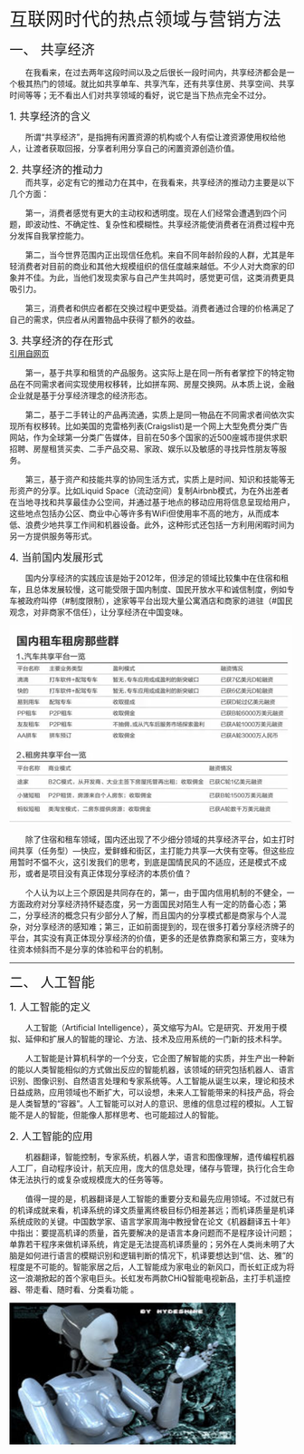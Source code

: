 <font size="6"> 互联网时代的热点领域与营销方法 </font><br />

<font size="5">一、 共享经济 </font><br />

&emsp;&emsp;在我看来，在过去两年这段时间以及之后很长一段时间内，共享经济都会是一个极其热门的领域。就比如共享单车、共享汽车，还有共享住房、共享空间、共享时间等等；无不看出人们对共享领域的看好，说它是当下热点完全不过分。

<font size="4">1. 共享经济的含义</font><br />

&emsp;&emsp;所谓“共享经济”，是指拥有闲置资源的机构或个人有偿让渡资源使用权给他人，让渡者获取回报，分享者利用分享自己的闲置资源创造价值。

<font size="4">2. 共享经济的推动力</font><br />
&emsp;&emsp;而共享，必定有它的推动力在其中，在我看来，共享经济的推动力主要是以下几个方面：

&emsp;&emsp;第一，消费者感觉有更大的主动权和透明度。现在人们经常会遭遇到四个问题，即波动性、不确定性、复杂性和模糊性。共享经济能使消费者在消费过程中充分发挥自我掌控能力。

&emsp;&emsp;第二，当今世界范围内正出现信任危机。来自不同年龄阶段的人群，尤其是年轻消费者对目前的商业和其他大规模组织的信任度越来越低。不少人对大商家的印象并不佳。为此，当他们发现卖家与自己产生共鸣时，感觉更可信，这类消费更具吸引力。

&emsp;&emsp;第三，消费者和供应者都在交换过程中更受益。消费者通过合理的价格满足了自己的需求，供应者从闲置物品中获得了额外的收益。

<font size="4">3. 共享经济的存在形式</font><br />
[引用自网页](https://wiki.mbalib.com/wiki/%E5%85%B1%E4%BA%AB%E7%BB%8F%E6%B5%8E)

&emsp;&emsp;第一，基于共享和租赁的产品服务。这实际上是在同一所有者掌控下的特定物品在不同需求者间实现使用权移转，比如拼车网、房屋交换网。从本质上说，金融企业就是基于分享经济理念的经济形态。

&emsp;&emsp;第二，基于二手转让的产品再流通，实质上是同一物品在不同需求者间依次实现所有权移转。比如美国的克雷格列表(Craigslist)是一个网上大型免费分类广告网站，作为全球第一分类广告媒体，目前在50多个国家的近500座城市提供求职招聘、房屋租赁买卖、二手产品交易、家政、娱乐以及敏感的寻找异性朋友等服务。

&emsp;&emsp;第三，基于资产和技能共享的协同生活方式，实质上是时间、知识和技能等无形资产的分享。比如Liquid Space（流动空间）复制Airbnb模式，为在外出差者在当地寻找和共享最佳办公空间，并通过基于地点的移动应用将信息呈现给用户，这些地点包括办公区、商业中心等许多有WiFi但使用率不高的地方，从而成本低、浪费少地共享工作间和机器设备。此外，这种形式还包括一方利用闲暇时间为另一方提供服务等形式。

<font size="4">4. 当前国内发展形式</font><br />

&emsp;&emsp;国内分享经济的实践应该是始于2012年，但涉足的领域比较集中在住宿和租车，且总体发展较慢，这可能受限于国内制度、国民开放水平和诚信制度，例如专车被政府叫停（#制度限制），途家等平台出现大量公寓酒店和商家的进驻（#国民观念，对非商家不信任），让分享经济在中国变味。
<div align="left">
<img src="images\lab15\640.webp"height="350" width="500">  </div>

&emsp;&emsp;除了住宿和租车领域，国内还出现了不少细分领域的共享经济平台，如主打时间共享（任务型）—快应，爱鲜蜂和街区，主打能力共享—大侠有空等。但这些应用暂时不愠不火，这引发我们的思考，到底是国情民风的不适应，还是模式不成形，或者是项目没有真正体现分享经济的本质价值？

&emsp;&emsp;个人认为以上三个原因是共同存在的，第一，由于国内信用机制的不健全，一方面政府对分享经济持怀疑态度，另一方面国民对陌生人有一定的防备心态；第二，分享经济的概念只有少部分人了解，而且国内的分享模式都是商家与个人混杂，对分享经济的感知难；第三，正如前面提到的，现在很多打着分享经济牌子的平台，其实没有真正体现分享经济的价值，更多的还是依靠商家和第三方，变味为往资本倾斜而不是分享的体验和平台的机制。

---
<font size="5">二、 人工智能 </font><br />

<font size="4">1. 人工智能的定义</font><br />

&emsp;&emsp;人工智能（Artificial Intelligence），英文缩写为AI。它是研究、开发用于模拟、延伸和扩展人的智能的理论、方法、技术及应用系统的一门新的技术科学。

&emsp;&emsp;人工智能是计算机科学的一个分支，它企图了解智能的实质，并生产出一种新的能以人类智能相似的方式做出反应的智能机器，该领域的研究包括机器人、语言识别、图像识别、自然语言处理和专家系统等。人工智能从诞生以来，理论和技术日益成熟，应用领域也不断扩大，可以设想，未来人工智能带来的科技产品，将会是人类智慧的“容器”。人工智能可以对人的意识、思维的信息过程的模拟。人工智能不是人的智能，但能像人那样思考、也可能超过人的智能。

<font size="4">2. 人工智能的应用</font><br />

&emsp;&emsp;机器翻译，智能控制，专家系统，机器人学，语言和图像理解，遗传编程机器人工厂，自动程序设计，航天应用，庞大的信息处理，储存与管理，执行化合生命体无法执行的或复杂或规模庞大的任务等等。

&emsp;&emsp;值得一提的是，机器翻译是人工智能的重要分支和最先应用领域。不过就已有的机译成就来看，机译系统的译文质量离终极目标仍相差甚远；而机译质量是机译系统成败的关键。中国数学家、语言学家周海中教授曾在论文《机器翻译五十年》中指出：要提高机译的质量，首先要解决的是语言本身问题而不是程序设计问题；单靠若干程序来做机译系统，肯定是无法提高机译质量的；另外在人类尚未明了大脑是如何进行语言的模糊识别和逻辑判断的情况下，机译要想达到“信、达、雅”的程度是不可能的。智能家居之后，人工智能成为家电业的新风口，而长虹正成为将这一浪潮掀起的首个家电巨头。长虹发布两款CHiQ智能电视新品，主打手机遥控器、带走看、随时看、分类看功能 。 

<div align="left">
<img src="images\lab15\人工智能机器人.jpg"height="250" width="400">  </div>